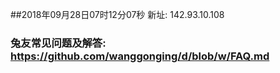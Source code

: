 ##2018年09月28日07时12分07秒 新址: 142.93.10.108
### 兔友常见问题及解答: https://github.com/wanggonging/d/blob/w/FAQ.md
